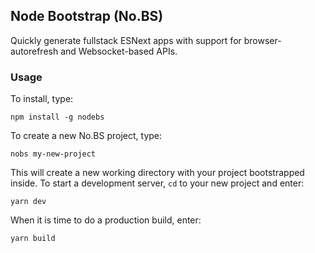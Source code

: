 ## Node Bootstrap (No.BS)

Quickly generate fullstack ESNext apps with support for browser-autorefresh and
Websocket-based APIs.

### Usage

To install, type:

```
npm install -g nodebs
```

To create a new No.BS project, type:
 
 ```
nobs my-new-project
```

This will create a new working directory with your project bootstrapped inside. To
start a development server, `cd` to your new project and enter:
 
```
yarn dev
```

When it is time to do a production build, enter:

```
yarn build
```
